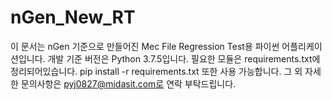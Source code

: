 # nGen_New_RT
이 문서는 nGen 기준으로 만들어진 Mec File Regression Test용 파이썬 어플리케이션입니다.
개발 기준 버전은 Python 3.7.5입니다.
필요한 모듈은 requirements.txt에 정리되어있습니다. pip install -r requirements.txt 또한 사용 가능합니다.
그 외 자세한 문의사항은 pyj0827@midasit.com로 연락 부탁드립니다.
